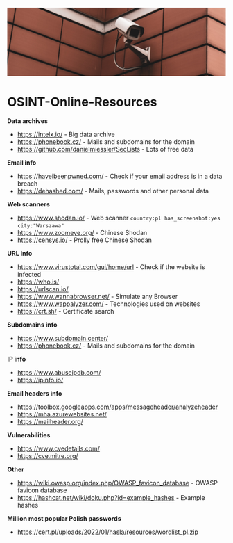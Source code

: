 ![Alt text](https://github.com/pMiszkin/OSINT-Online-Resources/blob/main/security-camera.jpg "security camera")

# OSINT-Online-Resources
<strong>Data archives</strong>
- https://intelx.io/ - Big data archive
- https://phonebook.cz/ - Mails and subdomains for the domain
- https://github.com/danielmiessler/SecLists - Lots of free data

<strong>Email info</strong>
- https://haveibeenpwned.com/ - Check if your email address is in a data breach
- https://dehashed.com/ - Mails, passwords and other personal data

<strong>Web scanners</strong>
- https://www.shodan.io/ - Web scanner <code>country:pl has_screenshot:yes city:"Warszawa"</code>
- https://www.zoomeye.org/ - Chinese Shodan
- https://censys.io/ - Prolly free Chinese Shodan

<strong>URL info</strong>
- https://www.virustotal.com/gui/home/url - Check if the website is infected
- https://who.is/
- https://urlscan.io/
- https://www.wannabrowser.net/ - Simulate any Browser
- https://www.wappalyzer.com/ - Technologies used on websites
- https://crt.sh/ - Certificate search

<strong>Subdomains info</strong>
- https://www.subdomain.center/
- https://phonebook.cz/ - Mails and subdomains for the domain

<strong>IP info</strong>
- https://www.abuseipdb.com/
- https://ipinfo.io/

<strong>Email headers info</strong>
- https://toolbox.googleapps.com/apps/messageheader/analyzeheader
- https://mha.azurewebsites.net/
- https://mailheader.org/

<strong>Vulnerabilities</strong>
- https://www.cvedetails.com/
- https://cve.mitre.org/

<strong>Other</strong>
- https://wiki.owasp.org/index.php/OWASP_favicon_database - OWASP favicon database
- https://hashcat.net/wiki/doku.php?id=example_hashes - Example hashes

<strong>Million most popular Polish passwords</strong>
- https://cert.pl/uploads/2022/01/hasla/resources/wordlist_pl.zip
